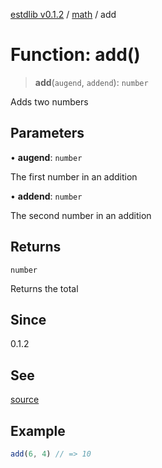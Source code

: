 [estdlib v0.1.2](../wiki/Home) / [math](../wiki/math) / add

# Function: add()

> **add**(`augend`, `addend`): `number`

Adds two numbers

## Parameters

• **augend**: `number`

The first number in an addition

• **addend**: `number`

The second number in an addition

## Returns

`number`

Returns the total

## Since

0.1.2

## See

[source](https://github.com/yaxingson/estdlib/blob/main/lib/math/add.ts)

## Example

```js
add(6, 4) // => 10

```
